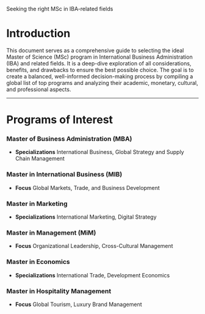 Seeking the right MSc in IBA-related fields

# Introduction

This document serves as a comprehensive guide to selecting the ideal Master of Science (MSc) program in International Business Administration (IBA) and related fields. It is a deep-dive exploration of all considerations, benefits, and drawbacks to ensure the best possible choice. The goal is to create a balanced, well-informed decision-making process by compiling a global list of top programs and analyzing their academic, monetary, cultural, and professional aspects.

---

# Programs of Interest

### Master of Business Administration (MBA)
- **Specializations** International Business, Global Strategy and Supply Chain Management

### Master in International Business (MIB) 
- **Focus** Global Markets, Trade, and Business Development

### Master in Marketing
- **Specializations** International Marketing, Digital Strategy

### Master in Management (MiM)
- **Focus** Organizational Leadership, Cross-Cultural Management

### Master in Economics
- **Specializations** International Trade, Development Economics

### Master in Hospitality Management
- **Focus** Global Tourism, Luxury Brand Management
